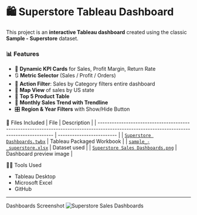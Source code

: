 # 🛍️ Superstore Tableau Dashboard

This project is an **interactive Tableau dashboard** created using the classic **Sample - Superstore** dataset.

### 📊 Features
- 🧮 **Dynamic KPI Cards** for Sales, Profit Margin, Return Rate
- 🔃 **Metric Selector** (Sales / Profit / Orders)
- 📌 **Action Filter**: Sales by Category filters entire dashboard
- 🧭 **Map View** of sales by US state
- 🧩 **Top 5 Product Table**
- 🎯 **Monthly Sales Trend with Trendline**
- 🎛️ **Region & Year Filters** with Show/Hide Button

📁 Files Included
| File                                                                                                                                      | Description               |
| ----------------------------------------------------------------------------------------------------------------------------------------- | ------------------------- |
| [`Superstore Dashboards.twbx`](https://github.com/rutikeshpawar/Superstore-Dashboards/blob/main/Superstore%20Dashboards.twbx)             | Tableau Packaged Workbook |
| [`sample_-_superstore.xlsx`](https://github.com/rutikeshpawar/Superstore-Dashboards/blob/main/sample_-_superstore.xlsx)                   | Dataset used              |
| [`Superstore Sales Dashboards.png`](https://github.com/rutikeshpawar/Superstore-Dashboards/blob/main/Superstore%20Sales%20Dashboards.png) | Dashboard preview image   |



👨‍💻 Tools Used
- Tableau Desktop
- Microsoft Excel
- GitHub

---

Dashboards Screenshot
![Superstore Sales Dashboards](https://github.com/user-attachments/assets/9fae8d20-8119-4648-8b8b-394c3fdae76c)
